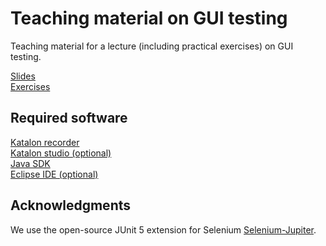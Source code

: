 # Teaching material on GUI testing

Teaching material for a lecture (including practical exercises) on GUI testing.

[Slides](https://github.com/ssegura/GUITesting/raw/master/Slides.pdf)  
[Exercises](https://github.com/ssegura/GUITesting/raw/master/Exercises.pdf)    

## Required software 
[Katalon recorder](https://www.katalon.com/katalon-recorder-ide/)  
[Katalon studio (optional)](https://www.katalon.com/katalon-studio/)  
[Java SDK](https://www.oracle.com/java/technologies/javase/javase-jdk8-downloads.html)  
[Eclipse IDE (optional)](https://www.eclipse.org/downloads/)  

## Acknowledgments 
We use the open-source JUnit 5 extension for Selenium [Selenium-Jupiter](https://github.com/bonigarcia/selenium-jupiter).
